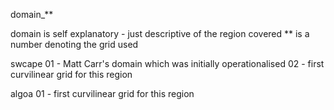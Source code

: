 domain_**

domain   is self explanatory - just descriptive of the region covered
         ** is a number denoting the grid used 

swcape 
         01 - Matt Carr's domain which was initially operationalised 
         02 - first curvilinear grid for this region

algoa 
         01  - first curvilinear grid for this region
 
